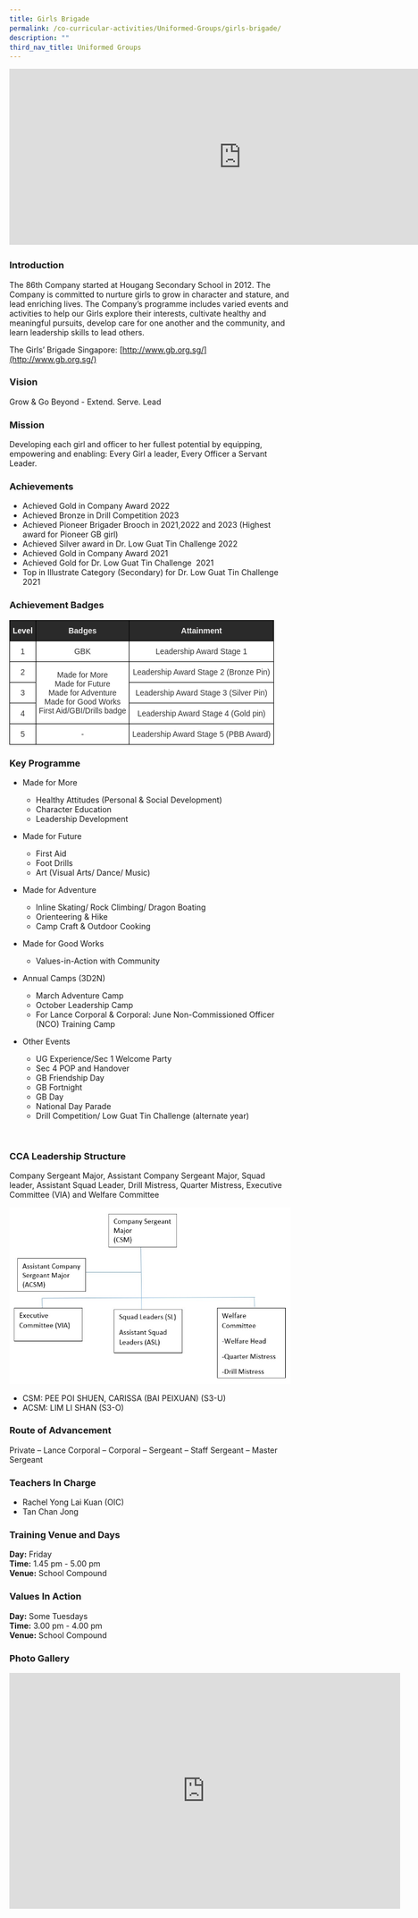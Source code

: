 ```yaml
---
title: Girls Brigade
permalink: /co-curricular-activities/Uniformed-Groups/girls-brigade/
description: ""
third_nav_title: Uniformed Groups
---
```

<center><iframe allowfullscreen="" allow="accelerometer; autoplay; clipboard-write; encrypted-media; gyroscope; picture-in-picture" frameborder="0" title="2021 Open House GB ver 2" src="https://www.youtube.com/embed/Yu6wV4n_ggE" height="315" width="830"></iframe></center>



### Introduction

The 86th Company started at Hougang Secondary School in 2012. The Company is committed to nurture girls to grow in character and stature, and lead enriching lives. The Company’s programme includes varied events and activities to help our Girls explore their interests, cultivate healthy and meaningful pursuits, develop care for one another and the community, and learn leadership skills to lead others.  

  

The Girls’ Brigade Singapore:&nbsp;[http://www.gb.org.sg/](http://www.gb.org.sg/)

### Vision

Grow &amp; Go Beyond - Extend. Serve. Lead

### Mission

Developing each girl and officer to her fullest potential by equipping, empowering and enabling: Every Girl a leader, Every Officer a Servant Leader.

### Achievements
*  Achieved Gold in Company Award 2022
*  Achieved Bronze in Drill Competition 2023
*  Achieved Pioneer Brigader Brooch in 2021,2022 and 2023 (Highest award for Pioneer GB girl) 
*   Achieved Silver award in Dr. Low Guat Tin Challenge 2022
*   Achieved Gold in Company Award 2021
*   Achieved Gold for Dr. Low Guat Tin Challenge&nbsp; 2021
*   Top in Illustrate Category (Secondary) for Dr. Low Guat Tin Challenge 2021

### Achievement Badges

<style type="text/css">
.tg  {border-collapse:collapse;border-spacing:0;margin:0px auto;}
.tg td{border-color:black;border-style:solid;border-width:1px;font-family:Arial, sans-serif;font-size:14px;
  overflow:hidden;padding:10px 5px;word-break:normal;}
.tg th{border-color:black;border-style:solid;border-width:1px;font-family:Arial, sans-serif;font-size:14px;
  font-weight:normal;overflow:hidden;padding:10px 5px;word-break:normal;}
.tg .tg-9ity{background-color:#2A2A2A;color:#FFF;font-weight:bold;text-align:center;vertical-align:middle}
.tg .tg-2705{background-color:#2A2A2A;color:#EEE;font-weight:bold;text-align:center;vertical-align:middle}
.tg .tg-2rp9{background-color:#FFF;color:#333;text-align:center;vertical-align:middle}
</style>
<table class="tg">
<tbody>
  <tr>
    <td class="tg-9ity">Level</td>
    <td class="tg-2705">Badges</td>
    <td class="tg-2705">Attainment</td>
  </tr>
  <tr>
    <td class="tg-2rp9">1</td>
    <td class="tg-2rp9">GBK</td>
    <td class="tg-2rp9">Leadership Award Stage 1</td>
  </tr>
  <tr>
    <td rowspan="3" class="tg-2rp9">2</td>
    <td rowspan="5" class="tg-2rp9">Made for More<br>Made for Future<br>Made for Adventure<br>Made for Good Works<br> First Aid/GBI/Drills badge</td>
    <td rowspan="3" class="tg-2rp9">Leadership Award Stage 2 (Bronze Pin)</td>
  </tr>
  <tr>
  </tr>
  <tr>
  </tr>
  <tr>
    <td class="tg-2rp9">3</td>
    <td class="tg-2rp9">Leadership Award Stage 3 (Silver Pin)</td>
  </tr>
  <tr>
    <td class="tg-2rp9">4</td>
    <td class="tg-2rp9">Leadership Award Stage 4 (Gold pin)</td>
  </tr>
  <tr>
    <td class="tg-2rp9">5</td>
    <td class="tg-2rp9">-</td>
    <td class="tg-2rp9">Leadership Award Stage 5 (PBB Award)   </td>
  </tr>
</tbody>
</table>

### Key Programme

*   Made for More
	*   Healthy Attitudes (Personal &amp; Social Development)
	*   Character Education
	*   Leadership Development

*   Made for Future
	*   First Aid
	*   Foot Drills
	*   Art (Visual Arts/ Dance/ Music)

*   Made for Adventure
	*   Inline Skating/ Rock Climbing/ Dragon Boating
	*   Orienteering &amp; Hike
	*   Camp Craft &amp; Outdoor Cooking

*   Made for Good Works
	*   Values-in-Action with Community

*   Annual Camps (3D2N)  
	*   March Adventure Camp
	*   October Leadership Camp
	*   For Lance Corporal &amp; Corporal: June Non-Commissioned Officer (NCO) Training Camp

*   Other Events
	*   UG Experience/Sec 1 Welcome Party
	*   Sec 4 POP and Handover
	*   GB Friendship Day
	*   GB Fortnight
	*   GB Day
	*   National Day Parade
	*   Drill Competition/ Low Guat Tin Challenge (alternate year)&nbsp;

&nbsp;  

### CCA Leadership Structure

Company Sergeant Major, Assistant Company Sergeant Major, Squad leader, Assistant Squad Leader, Drill Mistress, Quarter Mistress, Executive Committee (VIA) and Welfare Committee

![](/images/GB2021.jpeg)

*  CSM: PEE POI SHUEN, CARISSA (BAI PEIXUAN) (S3-U)  
*  ACSM: LIM LI SHAN (S3-O)


### Route of Advancement

Private – Lance Corporal – Corporal – Sergeant – Staff Sergeant – Master Sergeant

### Teachers In Charge

* Rachel Yong Lai Kuan (OIC)
* Tan Chan Jong

### Training Venue and Days

**Day:**&nbsp;Friday   
**Time:**&nbsp;1.45 pm - 5.00 pm   
**Venue:**&nbsp;School Compound

### Values In Action

**Day:**&nbsp;Some Tuesdays   
**Time:**&nbsp;3.00 pm - 4.00 pm   
**Venue:**&nbsp;School Compound

### Photo Gallery

<center><iframe allowfullscreen="true" height="422" width="700" frameborder="0" src="https://docs.google.com/presentation/d/e/2PACX-1vRTUfA6pLYKPC0Yu9UjJULQtOG99srpoGM2mFNFELd5bsOk7MYJkUjYsq2i_GHrW8TdUZdMblb0GI2v/embed?start=false&amp;loop=false&amp;delayms=3000"></iframe></center>